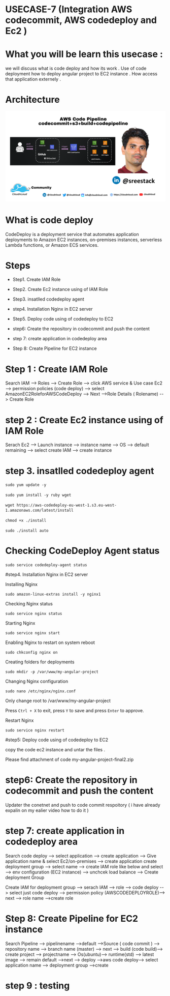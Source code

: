 
#   USECASE-7 (Integration AWS codecommit, AWS codedeploy and Ec2 )
 
  
# What you will be learn this usecase :

we will discuss what is code deploy and how its work . Use of code deployment how to deploy angular project to EC2 instance . How access that application externely .

# Architecture
![Watch the image](/aws/Usecase6/AWS-Pipeline.png)

# What is code deploy
 CodeDeploy is a deployment service that automates application deployments to Amazon EC2 instances, on-premises instances, serverless Lambda functions, or Amazon ECS  services.

# Steps


- Step1. Create IAM Role

- Step2. Create Ec2 instance using of IAM Role

- Step3. insatlled codedeploy agent

- step4. Installation Nginx in EC2 server

- Step5. Deploy code using of codedeploy to EC2 

- step6: Create the repository in codecommit and push the content

- step 7: create application in codedeploy area

- Step 8: Create Pipeline for EC2 instance 


# Step 1 :  Create IAM Role
        
   Search IAM --> Roles --> Create Role --> click AWS service & Use case Ec2 --> permission policies (code deploy) --> select AmazonEC2RoleforAWSCodeDeploy  --> Next -->Role Details ( Rolename) --> Create Role 
        

#  step 2 : Create Ec2 instance using of IAM Role

 Serach Ec2 --> Launch instance --> instance name  --> OS --> default remaining --> select create IAM --> create instance  

# step 3. insatlled codedeploy agent

  ```
sudo yum update -y

sudo yum install -y ruby wget

wget https://aws-codedeploy-eu-west-1.s3.eu-west-1.amazonaws.com/latest/install

chmod +x ./install

sudo ./install auto

```

# Checking CodeDeploy Agent status
```
sudo service codedeploy-agent status
```
#step4. Installation Nginx in EC2 server

Installing Nginx
```
sudo amazon-linux-extras install -y nginx1
```
Checking Nginx status
```
sudo service nginx status
```
Starting Nginx
```
sudo service nginx start
```
Enabling Nginx to restart on system reboot
```
sudo chkconfig nginx on
```
Creating folders for deployments
```
sudo mkdir -p /var/www/my-angular-project
```
Changing Nginx configuration
```
sudo nano /etc/nginx/nginx.conf
```

Only change root to /var/www/my-angular-project
 
Press `Ctrl + X` to exit, press `Y` to save and press `Enter` to approve.


Restart Nginx
```
sudo service nginx restart
```

#step5: Deploy code using of codedeploy to EC2 

copy the code ec2 instance and untar the files .

Please find attachment of code my-angular-project-final2.zip

# step6: Create the repository in codecommit and push the content

Updater the conetnet and push to code commit respoitory ( i have already expalin on my ealier video how to do it )

# step 7: create application in codedeploy area

Search code deploy --> select application --> create application --> Give application name & select Ec2/on-premises --> create application 
create deployment group --> select name --> create IAM role like below and select --> env configuration (EC2 instance) --> unchcek load balance --> Create deployment Group

Create IAM for deployment group --> serach IAM --> role --> code deploy --> select just code deploy --> permission policy (AWSCODEDEPLOYROLE)--> next --> role name -->create role 


# Step 8: Create Pipeline for EC2 instance 

Search Pipeline --> pipelinename -->default -->Source ( code commit ) --> repository name --> branch name (master) --> next --> build (code build)--> create project --> projectname --> Os(ubuntu)--> runtime(std) --> latest image --> remain default -->next  --> deploy -->aws code deploy--> select application name --> deployment group -->create  

# step 9 : testing 
